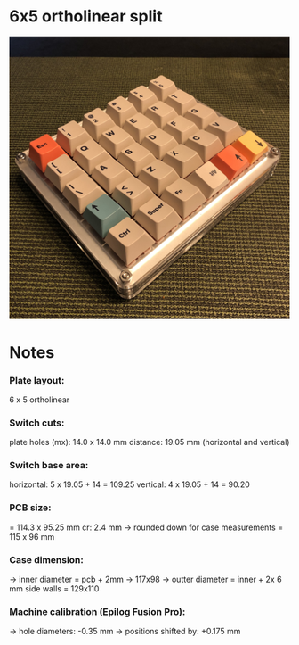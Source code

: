 # 6x5 ortholinear split

![alt text](https://github.com/derEchteJan/keyboards/blob/main/6x5-ortho-v1/bort.jpeg "")


# Notes

### Plate layout:
 
6 x 5 ortholinear


### Switch cuts:

plate holes (mx): 14.0 x 14.0 mm
distance: 19.05 mm (horizontal and vertical)


### Switch base area:

horizontal:     5 x 19.05 + 14 = 109.25
vertical:       4 x 19.05 + 14 =  90.20


### PCB size:

 = 114.3 x 95.25 mm
 cr: 2.4 mm
 -> rounded down for case measurements
	= 115 x 96 mm


### Case dimension:
 -> inner diameter = pcb + 2mm -> 117x98
 -> outter diameter = inner + 2x 6 mm side walls = 129x110


### Machine calibration (Epilog Fusion Pro):
 -> hole diameters: -0.35 mm
 -> positions shifted by: +0.175 mm
